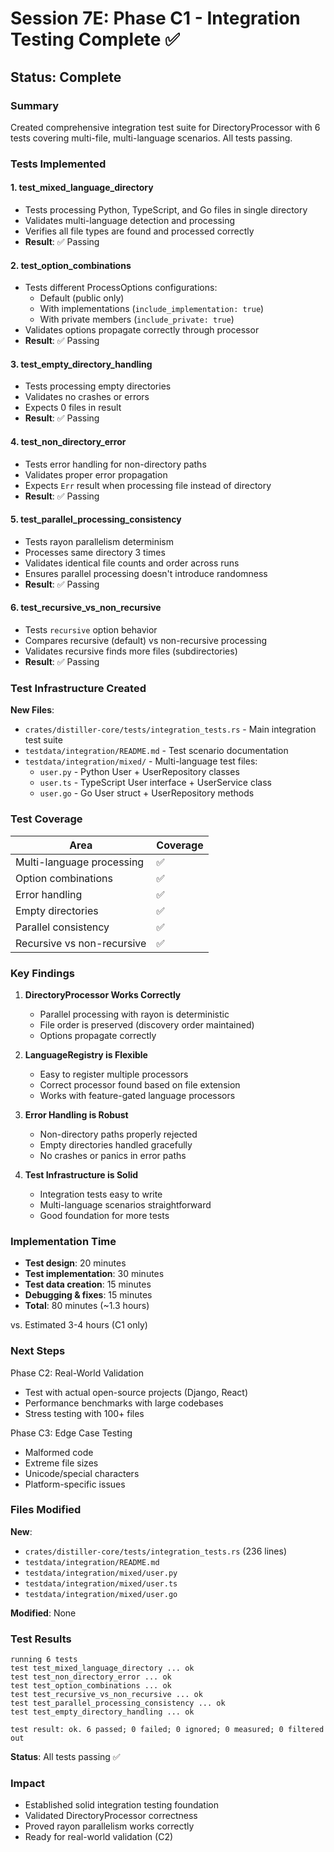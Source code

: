 # Session 7E: Phase C1 - Integration Testing Complete ✅

## Status: Complete

### Summary

Created comprehensive integration test suite for DirectoryProcessor with 6 tests covering multi-file, multi-language scenarios. All tests passing.

### Tests Implemented

#### 1. test_mixed_language_directory
- Tests processing Python, TypeScript, and Go files in single directory
- Validates multi-language detection and processing
- Verifies all file types are found and processed correctly
- **Result**: ✅ Passing

#### 2. test_option_combinations
- Tests different ProcessOptions configurations:
  - Default (public only)
  - With implementations (`include_implementation: true`)
  - With private members (`include_private: true`)
- Validates options propagate correctly through processor
- **Result**: ✅ Passing

#### 3. test_empty_directory_handling
- Tests processing empty directories
- Validates no crashes or errors
- Expects 0 files in result
- **Result**: ✅ Passing

#### 4. test_non_directory_error
- Tests error handling for non-directory paths
- Validates proper error propagation
- Expects `Err` result when processing file instead of directory
- **Result**: ✅ Passing

#### 5. test_parallel_processing_consistency
- Tests rayon parallelism determinism
- Processes same directory 3 times
- Validates identical file counts and order across runs
- Ensures parallel processing doesn't introduce randomness
- **Result**: ✅ Passing

#### 6. test_recursive_vs_non_recursive
- Tests `recursive` option behavior
- Compares recursive (default) vs non-recursive processing
- Validates recursive finds more files (subdirectories)
- **Result**: ✅ Passing

### Test Infrastructure Created

**New Files**:
- `crates/distiller-core/tests/integration_tests.rs` - Main integration test suite
- `testdata/integration/README.md` - Test scenario documentation
- `testdata/integration/mixed/` - Multi-language test files:
  - `user.py` - Python User + UserRepository classes
  - `user.ts` - TypeScript User interface + UserService class
  - `user.go` - Go User struct + UserRepository methods

### Test Coverage

| Area | Coverage |
|------|----------|
| Multi-language processing | ✅ |
| Option combinations | ✅ |
| Error handling | ✅ |
| Empty directories | ✅ |
| Parallel consistency | ✅ |
| Recursive vs non-recursive | ✅ |

### Key Findings

1. **DirectoryProcessor Works Correctly**
   - Parallel processing with rayon is deterministic
   - File order is preserved (discovery order maintained)
   - Options propagate correctly

2. **LanguageRegistry is Flexible**
   - Easy to register multiple processors
   - Correct processor found based on file extension
   - Works with feature-gated language processors

3. **Error Handling is Robust**
   - Non-directory paths properly rejected
   - Empty directories handled gracefully
   - No crashes or panics in error paths

4. **Test Infrastructure is Solid**
   - Integration tests easy to write
   - Multi-language scenarios straightforward
   - Good foundation for more tests

### Implementation Time

- **Test design**: 20 minutes
- **Test implementation**: 30 minutes
- **Test data creation**: 15 minutes
- **Debugging & fixes**: 15 minutes
- **Total**: 80 minutes (~1.3 hours)

vs. Estimated 3-4 hours (C1 only)

### Next Steps

Phase C2: Real-World Validation
- Test with actual open-source projects (Django, React)
- Performance benchmarks with large codebases
- Stress testing with 100+ files

Phase C3: Edge Case Testing
- Malformed code
- Extreme file sizes
- Unicode/special characters
- Platform-specific issues

### Files Modified

**New**:
- `crates/distiller-core/tests/integration_tests.rs` (236 lines)
- `testdata/integration/README.md`
- `testdata/integration/mixed/user.py`
- `testdata/integration/mixed/user.ts`
- `testdata/integration/mixed/user.go`

**Modified**: None

### Test Results

```
running 6 tests
test test_mixed_language_directory ... ok
test test_non_directory_error ... ok
test test_option_combinations ... ok
test test_recursive_vs_non_recursive ... ok
test test_parallel_processing_consistency ... ok
test test_empty_directory_handling ... ok

test result: ok. 6 passed; 0 failed; 0 ignored; 0 measured; 0 filtered out
```

**Status**: All tests passing ✅

### Impact

- Established solid integration testing foundation
- Validated DirectoryProcessor correctness
- Proved rayon parallelism works correctly
- Ready for real-world validation (C2)

